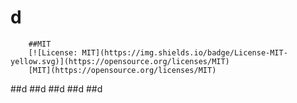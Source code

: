 # d
  
        ##MIT 
        [![License: MIT](https://img.shields.io/badge/License-MIT-yellow.svg)](https://opensource.org/licenses/MIT)
        [MIT](https://opensource.org/licenses/MIT)
        
  ##d
  ##d
  ##d
  ##d
  ##d
